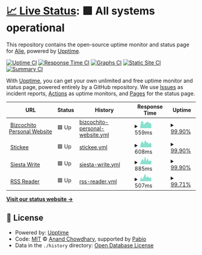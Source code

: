 # [📈 Live Status](https://uptime.siesta.cat): <!--live status--> **🟩 All systems operational**

This repository contains the open-source uptime monitor and status page for [Alie](https://uptime.siesta.cat), powered by [Upptime](https://github.com/upptime/upptime).

[![Uptime CI](https://github.com/AlieNeon/uptime/workflows/Uptime%20CI/badge.svg)](https://github.com/AlieNeon/uptime/actions?query=workflow%3A%22Uptime+CI%22)
[![Response Time CI](https://github.com/AlieNeon/uptime/workflows/Response%20Time%20CI/badge.svg)](https://github.com/AlieNeon/uptime/actions?query=workflow%3A%22Response+Time+CI%22)
[![Graphs CI](https://github.com/AlieNeon/uptime/workflows/Graphs%20CI/badge.svg)](https://github.com/AlieNeon/uptime/actions?query=workflow%3A%22Graphs+CI%22)
[![Static Site CI](https://github.com/AlieNeon/uptime/workflows/Static%20Site%20CI/badge.svg)](https://github.com/AlieNeon/uptime/actions?query=workflow%3A%22Static+Site+CI%22)
[![Summary CI](https://github.com/AlieNeon/uptime/workflows/Summary%20CI/badge.svg)](https://github.com/AlieNeon/uptime/actions?query=workflow%3A%22Summary+CI%22)

With [Upptime](https://upptime.js.org), you can get your own unlimited and free uptime monitor and status page, powered entirely by a GitHub repository. We use [Issues](https://github.com/AlieNeon/uptime/issues) as incident reports, [Actions](https://github.com/AlieNeon/uptime/actions) as uptime monitors, and [Pages](https://uptime.siesta.cat) for the status page.

<!--start: status pages-->
<!-- This summary is generated by Upptime (https://github.com/upptime/upptime) -->
<!-- Do not edit this manually, your changes will be overwritten -->
<!-- prettier-ignore -->
| URL | Status | History | Response Time | Uptime |
| --- | ------ | ------- | ------------- | ------ |
| <img alt="" src="https://icons.duckduckgo.com/ip3/bizcochito.siesta.cat.ico" height="13"> [Bizcochito Personal Website](https://bizcochito.siesta.cat) | 🟩 Up | [bizcochito-personal-website.yml](https://github.com/AlieNeon/uptime/commits/HEAD/history/bizcochito-personal-website.yml) | <details><summary><img alt="Response time graph" src="./graphs/bizcochito-personal-website/response-time-week.png" height="20"> 559ms</summary><br><a href="https://uptime.siesta.cat/history/bizcochito-personal-website"><img alt="Response time 543" src="https://img.shields.io/endpoint?url=https%3A%2F%2Fraw.githubusercontent.com%2FAlieNeon%2Fuptime%2FHEAD%2Fapi%2Fbizcochito-personal-website%2Fresponse-time.json"></a><br><a href="https://uptime.siesta.cat/history/bizcochito-personal-website"><img alt="24-hour response time 612" src="https://img.shields.io/endpoint?url=https%3A%2F%2Fraw.githubusercontent.com%2FAlieNeon%2Fuptime%2FHEAD%2Fapi%2Fbizcochito-personal-website%2Fresponse-time-day.json"></a><br><a href="https://uptime.siesta.cat/history/bizcochito-personal-website"><img alt="7-day response time 559" src="https://img.shields.io/endpoint?url=https%3A%2F%2Fraw.githubusercontent.com%2FAlieNeon%2Fuptime%2FHEAD%2Fapi%2Fbizcochito-personal-website%2Fresponse-time-week.json"></a><br><a href="https://uptime.siesta.cat/history/bizcochito-personal-website"><img alt="30-day response time 552" src="https://img.shields.io/endpoint?url=https%3A%2F%2Fraw.githubusercontent.com%2FAlieNeon%2Fuptime%2FHEAD%2Fapi%2Fbizcochito-personal-website%2Fresponse-time-month.json"></a><br><a href="https://uptime.siesta.cat/history/bizcochito-personal-website"><img alt="1-year response time 543" src="https://img.shields.io/endpoint?url=https%3A%2F%2Fraw.githubusercontent.com%2FAlieNeon%2Fuptime%2FHEAD%2Fapi%2Fbizcochito-personal-website%2Fresponse-time-year.json"></a></details> | <details><summary><a href="https://uptime.siesta.cat/history/bizcochito-personal-website">99.90%</a></summary><a href="https://uptime.siesta.cat/history/bizcochito-personal-website"><img alt="All-time uptime 99.98%" src="https://img.shields.io/endpoint?url=https%3A%2F%2Fraw.githubusercontent.com%2FAlieNeon%2Fuptime%2FHEAD%2Fapi%2Fbizcochito-personal-website%2Fuptime.json"></a><br><a href="https://uptime.siesta.cat/history/bizcochito-personal-website"><img alt="24-hour uptime 100.00%" src="https://img.shields.io/endpoint?url=https%3A%2F%2Fraw.githubusercontent.com%2FAlieNeon%2Fuptime%2FHEAD%2Fapi%2Fbizcochito-personal-website%2Fuptime-day.json"></a><br><a href="https://uptime.siesta.cat/history/bizcochito-personal-website"><img alt="7-day uptime 99.90%" src="https://img.shields.io/endpoint?url=https%3A%2F%2Fraw.githubusercontent.com%2FAlieNeon%2Fuptime%2FHEAD%2Fapi%2Fbizcochito-personal-website%2Fuptime-week.json"></a><br><a href="https://uptime.siesta.cat/history/bizcochito-personal-website"><img alt="30-day uptime 99.98%" src="https://img.shields.io/endpoint?url=https%3A%2F%2Fraw.githubusercontent.com%2FAlieNeon%2Fuptime%2FHEAD%2Fapi%2Fbizcochito-personal-website%2Fuptime-month.json"></a><br><a href="https://uptime.siesta.cat/history/bizcochito-personal-website"><img alt="1-year uptime 99.98%" src="https://img.shields.io/endpoint?url=https%3A%2F%2Fraw.githubusercontent.com%2FAlieNeon%2Fuptime%2FHEAD%2Fapi%2Fbizcochito-personal-website%2Fuptime-year.json"></a></details>
| <img alt="" src="https://icons.duckduckgo.com/ip3/stickee.siesta.cat.ico" height="13"> [Stickee](https://stickee.siesta.cat) | 🟩 Up | [stickee.yml](https://github.com/AlieNeon/uptime/commits/HEAD/history/stickee.yml) | <details><summary><img alt="Response time graph" src="./graphs/stickee/response-time-week.png" height="20"> 608ms</summary><br><a href="https://uptime.siesta.cat/history/stickee"><img alt="Response time 576" src="https://img.shields.io/endpoint?url=https%3A%2F%2Fraw.githubusercontent.com%2FAlieNeon%2Fuptime%2FHEAD%2Fapi%2Fstickee%2Fresponse-time.json"></a><br><a href="https://uptime.siesta.cat/history/stickee"><img alt="24-hour response time 563" src="https://img.shields.io/endpoint?url=https%3A%2F%2Fraw.githubusercontent.com%2FAlieNeon%2Fuptime%2FHEAD%2Fapi%2Fstickee%2Fresponse-time-day.json"></a><br><a href="https://uptime.siesta.cat/history/stickee"><img alt="7-day response time 608" src="https://img.shields.io/endpoint?url=https%3A%2F%2Fraw.githubusercontent.com%2FAlieNeon%2Fuptime%2FHEAD%2Fapi%2Fstickee%2Fresponse-time-week.json"></a><br><a href="https://uptime.siesta.cat/history/stickee"><img alt="30-day response time 592" src="https://img.shields.io/endpoint?url=https%3A%2F%2Fraw.githubusercontent.com%2FAlieNeon%2Fuptime%2FHEAD%2Fapi%2Fstickee%2Fresponse-time-month.json"></a><br><a href="https://uptime.siesta.cat/history/stickee"><img alt="1-year response time 576" src="https://img.shields.io/endpoint?url=https%3A%2F%2Fraw.githubusercontent.com%2FAlieNeon%2Fuptime%2FHEAD%2Fapi%2Fstickee%2Fresponse-time-year.json"></a></details> | <details><summary><a href="https://uptime.siesta.cat/history/stickee">99.90%</a></summary><a href="https://uptime.siesta.cat/history/stickee"><img alt="All-time uptime 99.75%" src="https://img.shields.io/endpoint?url=https%3A%2F%2Fraw.githubusercontent.com%2FAlieNeon%2Fuptime%2FHEAD%2Fapi%2Fstickee%2Fuptime.json"></a><br><a href="https://uptime.siesta.cat/history/stickee"><img alt="24-hour uptime 100.00%" src="https://img.shields.io/endpoint?url=https%3A%2F%2Fraw.githubusercontent.com%2FAlieNeon%2Fuptime%2FHEAD%2Fapi%2Fstickee%2Fuptime-day.json"></a><br><a href="https://uptime.siesta.cat/history/stickee"><img alt="7-day uptime 99.90%" src="https://img.shields.io/endpoint?url=https%3A%2F%2Fraw.githubusercontent.com%2FAlieNeon%2Fuptime%2FHEAD%2Fapi%2Fstickee%2Fuptime-week.json"></a><br><a href="https://uptime.siesta.cat/history/stickee"><img alt="30-day uptime 99.96%" src="https://img.shields.io/endpoint?url=https%3A%2F%2Fraw.githubusercontent.com%2FAlieNeon%2Fuptime%2FHEAD%2Fapi%2Fstickee%2Fuptime-month.json"></a><br><a href="https://uptime.siesta.cat/history/stickee"><img alt="1-year uptime 99.75%" src="https://img.shields.io/endpoint?url=https%3A%2F%2Fraw.githubusercontent.com%2FAlieNeon%2Fuptime%2FHEAD%2Fapi%2Fstickee%2Fuptime-year.json"></a></details>
| <img alt="" src="https://icons.duckduckgo.com/ip3/write.siesta.cat.ico" height="13"> [Siesta Write](https://write.siesta.cat) | 🟩 Up | [siesta-write.yml](https://github.com/AlieNeon/uptime/commits/HEAD/history/siesta-write.yml) | <details><summary><img alt="Response time graph" src="./graphs/siesta-write/response-time-week.png" height="20"> 885ms</summary><br><a href="https://uptime.siesta.cat/history/siesta-write"><img alt="Response time 844" src="https://img.shields.io/endpoint?url=https%3A%2F%2Fraw.githubusercontent.com%2FAlieNeon%2Fuptime%2FHEAD%2Fapi%2Fsiesta-write%2Fresponse-time.json"></a><br><a href="https://uptime.siesta.cat/history/siesta-write"><img alt="24-hour response time 852" src="https://img.shields.io/endpoint?url=https%3A%2F%2Fraw.githubusercontent.com%2FAlieNeon%2Fuptime%2FHEAD%2Fapi%2Fsiesta-write%2Fresponse-time-day.json"></a><br><a href="https://uptime.siesta.cat/history/siesta-write"><img alt="7-day response time 885" src="https://img.shields.io/endpoint?url=https%3A%2F%2Fraw.githubusercontent.com%2FAlieNeon%2Fuptime%2FHEAD%2Fapi%2Fsiesta-write%2Fresponse-time-week.json"></a><br><a href="https://uptime.siesta.cat/history/siesta-write"><img alt="30-day response time 844" src="https://img.shields.io/endpoint?url=https%3A%2F%2Fraw.githubusercontent.com%2FAlieNeon%2Fuptime%2FHEAD%2Fapi%2Fsiesta-write%2Fresponse-time-month.json"></a><br><a href="https://uptime.siesta.cat/history/siesta-write"><img alt="1-year response time 844" src="https://img.shields.io/endpoint?url=https%3A%2F%2Fraw.githubusercontent.com%2FAlieNeon%2Fuptime%2FHEAD%2Fapi%2Fsiesta-write%2Fresponse-time-year.json"></a></details> | <details><summary><a href="https://uptime.siesta.cat/history/siesta-write">99.90%</a></summary><a href="https://uptime.siesta.cat/history/siesta-write"><img alt="All-time uptime 99.91%" src="https://img.shields.io/endpoint?url=https%3A%2F%2Fraw.githubusercontent.com%2FAlieNeon%2Fuptime%2FHEAD%2Fapi%2Fsiesta-write%2Fuptime.json"></a><br><a href="https://uptime.siesta.cat/history/siesta-write"><img alt="24-hour uptime 100.00%" src="https://img.shields.io/endpoint?url=https%3A%2F%2Fraw.githubusercontent.com%2FAlieNeon%2Fuptime%2FHEAD%2Fapi%2Fsiesta-write%2Fuptime-day.json"></a><br><a href="https://uptime.siesta.cat/history/siesta-write"><img alt="7-day uptime 99.90%" src="https://img.shields.io/endpoint?url=https%3A%2F%2Fraw.githubusercontent.com%2FAlieNeon%2Fuptime%2FHEAD%2Fapi%2Fsiesta-write%2Fuptime-week.json"></a><br><a href="https://uptime.siesta.cat/history/siesta-write"><img alt="30-day uptime 99.91%" src="https://img.shields.io/endpoint?url=https%3A%2F%2Fraw.githubusercontent.com%2FAlieNeon%2Fuptime%2FHEAD%2Fapi%2Fsiesta-write%2Fuptime-month.json"></a><br><a href="https://uptime.siesta.cat/history/siesta-write"><img alt="1-year uptime 99.91%" src="https://img.shields.io/endpoint?url=https%3A%2F%2Fraw.githubusercontent.com%2FAlieNeon%2Fuptime%2FHEAD%2Fapi%2Fsiesta-write%2Fuptime-year.json"></a></details>
| <img alt="" src="https://icons.duckduckgo.com/ip3/rss.siesta.cat.ico" height="13"> [RSS Reader](https://rss.siesta.cat) | 🟩 Up | [rss-reader.yml](https://github.com/AlieNeon/uptime/commits/HEAD/history/rss-reader.yml) | <details><summary><img alt="Response time graph" src="./graphs/rss-reader/response-time-week.png" height="20"> 507ms</summary><br><a href="https://uptime.siesta.cat/history/rss-reader"><img alt="Response time 525" src="https://img.shields.io/endpoint?url=https%3A%2F%2Fraw.githubusercontent.com%2FAlieNeon%2Fuptime%2FHEAD%2Fapi%2Frss-reader%2Fresponse-time.json"></a><br><a href="https://uptime.siesta.cat/history/rss-reader"><img alt="24-hour response time 408" src="https://img.shields.io/endpoint?url=https%3A%2F%2Fraw.githubusercontent.com%2FAlieNeon%2Fuptime%2FHEAD%2Fapi%2Frss-reader%2Fresponse-time-day.json"></a><br><a href="https://uptime.siesta.cat/history/rss-reader"><img alt="7-day response time 507" src="https://img.shields.io/endpoint?url=https%3A%2F%2Fraw.githubusercontent.com%2FAlieNeon%2Fuptime%2FHEAD%2Fapi%2Frss-reader%2Fresponse-time-week.json"></a><br><a href="https://uptime.siesta.cat/history/rss-reader"><img alt="30-day response time 525" src="https://img.shields.io/endpoint?url=https%3A%2F%2Fraw.githubusercontent.com%2FAlieNeon%2Fuptime%2FHEAD%2Fapi%2Frss-reader%2Fresponse-time-month.json"></a><br><a href="https://uptime.siesta.cat/history/rss-reader"><img alt="1-year response time 525" src="https://img.shields.io/endpoint?url=https%3A%2F%2Fraw.githubusercontent.com%2FAlieNeon%2Fuptime%2FHEAD%2Fapi%2Frss-reader%2Fresponse-time-year.json"></a></details> | <details><summary><a href="https://uptime.siesta.cat/history/rss-reader">99.71%</a></summary><a href="https://uptime.siesta.cat/history/rss-reader"><img alt="All-time uptime 99.76%" src="https://img.shields.io/endpoint?url=https%3A%2F%2Fraw.githubusercontent.com%2FAlieNeon%2Fuptime%2FHEAD%2Fapi%2Frss-reader%2Fuptime.json"></a><br><a href="https://uptime.siesta.cat/history/rss-reader"><img alt="24-hour uptime 100.00%" src="https://img.shields.io/endpoint?url=https%3A%2F%2Fraw.githubusercontent.com%2FAlieNeon%2Fuptime%2FHEAD%2Fapi%2Frss-reader%2Fuptime-day.json"></a><br><a href="https://uptime.siesta.cat/history/rss-reader"><img alt="7-day uptime 99.71%" src="https://img.shields.io/endpoint?url=https%3A%2F%2Fraw.githubusercontent.com%2FAlieNeon%2Fuptime%2FHEAD%2Fapi%2Frss-reader%2Fuptime-week.json"></a><br><a href="https://uptime.siesta.cat/history/rss-reader"><img alt="30-day uptime 99.76%" src="https://img.shields.io/endpoint?url=https%3A%2F%2Fraw.githubusercontent.com%2FAlieNeon%2Fuptime%2FHEAD%2Fapi%2Frss-reader%2Fuptime-month.json"></a><br><a href="https://uptime.siesta.cat/history/rss-reader"><img alt="1-year uptime 99.76%" src="https://img.shields.io/endpoint?url=https%3A%2F%2Fraw.githubusercontent.com%2FAlieNeon%2Fuptime%2FHEAD%2Fapi%2Frss-reader%2Fuptime-year.json"></a></details>

<!--end: status pages-->

[**Visit our status website →**](https://uptime.siesta.cat)

## 📄 License

- Powered by: [Upptime](https://github.com/upptime/upptime)
- Code: [MIT](./LICENSE) © [Anand Chowdhary](https://anandchowdhary.com), supported by [Pabio](https://pabio.com)
- Data in the `./history` directory: [Open Database License](https://opendatacommons.org/licenses/odbl/1-0/)
